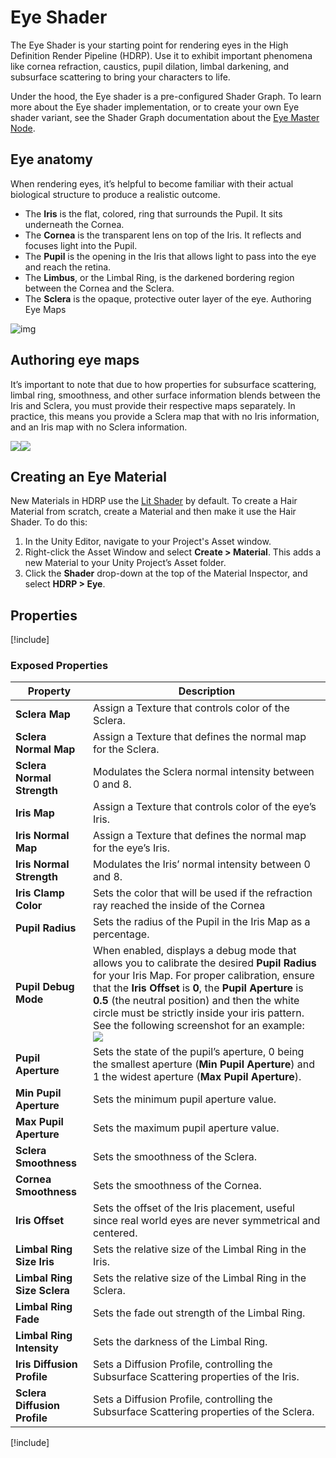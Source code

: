 # Eye Shader
The Eye Shader is your starting point for rendering eyes in the High Definition Render Pipeline (HDRP). Use it to exhibit important phenomena like cornea refraction, caustics, pupil dilation, limbal darkening, and subsurface scattering to bring your characters to life.  

Under the hood, the Eye shader is a pre-configured Shader Graph. To learn more about the Eye shader implementation, or to create your own Eye shader variant, see the Shader Graph documentation about the [Eye Master Node](Master-Node-Eye.md).

## Eye anatomy

When rendering eyes, it’s helpful to become familiar with their actual biological structure to produce a realistic outcome. 
* The **Iris** is the flat, colored, ring that surrounds the Pupil. It sits underneath the Cornea. 
* The **Cornea** is the transparent lens on top of the Iris. It reflects and focuses light into the Pupil.
* The **Pupil** is the opening in the Iris that allows light to pass into the eye and reach the retina.
* The **Limbus**, or the Limbal Ring, is the darkened bordering region between the Cornea and the Sclera.
* The **Sclera** is the opaque, protective outer layer of the eye.    Authoring Eye Maps

![img](Images/eye-shader-anatomy.png)

## Authoring eye maps

It’s important to note that due to how properties for subsurface scattering, limbal ring, smoothness, and other surface information blends between the Iris and Sclera, you must provide their respective maps separately. In practice, this means you provide a Sclera map that with no Iris information, and an Iris map with no Sclera information. 

![](Images/eye-shader-sclera-map.png)![](Images/eye-shader-iris-map.png)

## Creating an Eye Material

New Materials in HDRP use the [Lit Shader](Lit-Shader.md) by default. To create a Hair Material from scratch, create a Material and then make it use the Hair Shader. To do this:

1. In the Unity Editor, navigate to your Project's Asset window.
2. Right-click the Asset Window and select **Create > Material**. This adds a new Material to your Unity Project’s Asset folder.
3. Click the **Shader** drop-down at the top of the Material Inspector, and select **HDRP > Eye**.

## Properties

[!include[](snippets/shader-properties/surface-options/lit-surface-options.md)]

### Exposed Properties

| **Property**                 | **Description**                                              |
| ---------------------------- | ------------------------------------------------------------ |
| **Sclera Map**               | Assign a Texture that controls color of the Sclera.          |
| **Sclera Normal Map**        | Assign a Texture that defines the normal map for the Sclera. |
| **Sclera Normal Strength**   | Modulates the Sclera normal intensity between 0 and 8.       |
| **Iris Map**                 | Assign a Texture that controls color of the eye’s Iris.      |
| **Iris Normal Map**          | Assign a Texture that defines the normal map for the eye’s Iris. |
| **Iris Normal Strength**     | Modulates the Iris’ normal intensity between 0 and 8.        |
| **Iris Clamp Color**         | Sets the color that will be used if the refraction ray reached the inside of the Cornea |
| **Pupil Radius**             | Sets the radius of the Pupil in the Iris Map as a percentage. |
| **Pupil Debug Mode**         | When enabled, displays a debug mode that allows you to calibrate the desired **Pupil Radius** for your Iris Map. For proper calibration, ensure that the **Iris Offset** is **0**, the **Pupil Aperture** is **0.5** (the neutral position) and then the white circle must be strictly inside your iris pattern. See the following screenshot for an example:<br/>![](Images/eye-shader-pupil-debug-mode.png) |
| **Pupil Aperture**           | Sets the state of the pupil’s aperture, 0 being the smallest aperture (**Min Pupil Aperture**) and 1 the widest aperture (**Max Pupil Aperture**). |
| **Min Pupil Aperture**       | Sets the minimum pupil aperture value.                       |
| **Max Pupil Aperture**       | Sets the maximum pupil aperture value.                       |
| **Sclera Smoothness**        | Sets the smoothness of the Sclera.                           |
| **Cornea Smoothness**        | Sets the smoothness of the Cornea.                           |
| **Iris Offset**              | Sets the offset of the Iris placement, useful since real world eyes are never symmetrical and centered. |
| **Limbal Ring Size Iris**    | Sets the relative size of the Limbal Ring in the Iris.       |
| **Limbal Ring Size Sclera**  | Sets the relative size of the Limbal Ring in the Sclera.     |
| **Limbal Ring Fade**         | Sets the fade out strength of the Limbal Ring.               |
| **Limbal Ring Intensity**    | Sets the darkness of the Limbal Ring.                        |
| **Iris Diffusion Profile**   | Sets a Diffusion Profile, controlling the Subsurface Scattering properties of the Iris. |
| **Sclera Diffusion Profile** | Sets a Diffusion Profile, controlling the Subsurface Scattering properties of the Sclera. |

[!include[](snippets/shader-properties/advanced-options/lit-advanced-options.md)]